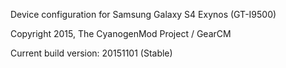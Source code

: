 Device configuration for Samsung Galaxy S4 Exynos (GT-I9500)

Copyright 2015, The CyanogenMod Project / GearCM

Current build version: 20151101 (Stable)